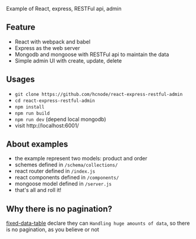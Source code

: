 Example of React, express, RESTFul api, admin
 
## Feature

* React with webpack and babel
* Express as the web server
* Mongodb and mongoose with RESTFul api to maintain the data
* Simple admin UI with create, update, delete

## Usages

* `git clone https://github.com/hcnode/react-express-restful-admin`
* `cd react-express-restful-admin`
* `npm install`
* `npm run build`
* `npm run dev` (depend local mongodb)
* visit http://localhost:6001/

## About examples

* the example represent two models: product and order 
* schemes defined in `/schema/collections/`
* react router defined in `/index.js`
* react components defined in `/components/`
* mongoose model defined in `/server.js`
* that's all and roll it!

## Why there is no pagination?
[fixed-data-table](https://github.com/facebook/fixed-data-table) declare they can `Handling huge amounts of data`, so there is no pagination, as you believe or not